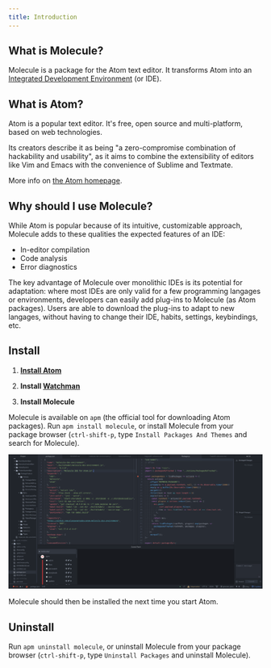 ```yaml
---
title: Introduction
---
```


What is Molecule?
-----------------

Molecule is a package for the Atom text editor. It transforms Atom into an
[Integrated Development Environment](https://en.wikipedia.org/wiki/Integrated_development_environment)
(or IDE).

What is Atom?
-------------

Atom is a popular text editor. It's free, open source and multi-platform, based
on web technologies.

Its creators describe it as being "a zero-compromise combination of hackability
and usability", as it aims to combine the extensibility of editors like Vim and
Emacs with the convenience of Sublime and Textmate.

More info on [the Atom homepage](https://atom.io/).

Why should I use Molecule?
--------------------------

While Atom is popular because of its intuitive, customizable approach, Molecule
adds to these qualities the expected features of an IDE:

* In-editor compilation
* Code analysis
* Error diagnostics

The key advantage of Molecule over monolithic IDEs is its potential for
adaptation: where most IDEs are only valid for a few programming langages or
environments, developers can easily add plug-ins to Molecule (as Atom packages).
Users are able to download the plug-ins to adapt to new langages, without having
to change their IDE, habits, settings, keybindings, etc.

Install
-------

1.  **[Install Atom](http://flight-manual.atom.io/getting-started/sections/installing-atom/)**

2.  **Install [Watchman](https://facebook.github.io/watchman/)**

3.  **Install Molecule**

  Molecule is available on `apm` (the official tool for downloading Atom packages).
  Run `apm install molecule`, or install Molecule from your package browser
  (`ctrl-shift-p`, type `Install Packages And Themes` and search for Molecule).

![Your screen shoud look roughly like this](assets/molecule-start.png)

Molecule should then be installed the next time you start Atom.

Uninstall
---------

Run `apm uninstall molecule`, or uninstall Molecule from your package browser
(`ctrl-shift-p`, type `Uninstall Packages` and uninstall Molecule).
